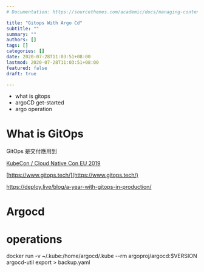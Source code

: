 ```yaml
---
# Documentation: https://sourcethemes.com/academic/docs/managing-content/

title: "Gitops With Argo Cd"
subtitle: ""
summary: ""
authors: []
tags: []
categories: []
date: 2020-07-28T11:03:51+08:00
lastmod: 2020-07-28T11:03:51+08:00
featured: false
draft: true

---
```


- what is gitops
- argoCD get-started
- argo operation

# What is GitOps

GitOps 是交付應用到 

[KubeCon / Cloud Native Con EU 2019](https://www.youtube.com/watch?v=uvbaxC1Dexc)

[https://www.gitops.tech/](https://www.gitops.tech/)

https://deploy.live/blog/a-year-with-gitops-in-production/

# Argocd

# operations

docker run -v ~/.kube:/home/argocd/.kube --rm argoproj/argocd:$VERSION argocd-util export > backup.yaml

